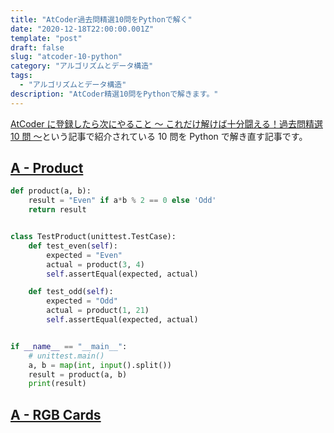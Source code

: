 ```yaml
---
title: "AtCoder過去問精選10問をPythonで解く"
date: "2020-12-18T22:00:00.001Z"
template: "post"
draft: false
slug: "atcoder-10-python"
category: "アルゴリズムとデータ構造"
tags:
  - "アルゴリズムとデータ構造"
description: "AtCoder精選10問をPythonで解きます。"
---
```


[AtCoder に登録したら次にやること ～ これだけ解けば十分闘える！過去問精選 10 問 ～](https://qiita.com/drken/items/fd4e5e3630d0f5859067)という記事で紹介されている 10 問を Python で解き直す記事です。

## [A - Product](https://atcoder.jp/contests/abc086/tasks/abc086_a)

```python
def product(a, b):
    result = "Even" if a*b % 2 == 0 else 'Odd'
    return result


class TestProduct(unittest.TestCase):
    def test_even(self):
        expected = "Even"
        actual = product(3, 4)
        self.assertEqual(expected, actual)

    def test_odd(self):
        expected = "Odd"
        actual = product(1, 21)
        self.assertEqual(expected, actual)


if __name__ == "__main__":
    # unittest.main()
    a, b = map(int, input().split())
    result = product(a, b)
    print(result)

```

## [A - RGB Cards](https://atcoder.jp/contests/abc064/tasks/abc064_a)
